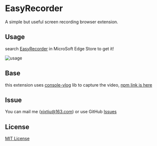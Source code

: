 # EasyRecorder

A simple but useful screen recording browser extension.

## Usage

search [EasyRecorder](https://microsoftedge.microsoft.com/addons/detail/easyrecorder/hkhpbenocenpoanfmancakiemjcfopdi) in MicroSoft Edge Store to get it!

![usage]()

## Base

this extension uses [console-vlog](https://github.com/Alfxjx/console-vlog) lib to capture the video, [npm link is here](https://www.npmjs.com/package/console-vlog)

## Issue

You can mail me (xjxtju@163.com) or use GitHub [Issues](https://github.com/Alfxjx/crx-vlog/issues)

## License

[MIT License](https://mit-license.org/)